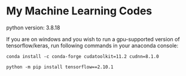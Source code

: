 # My Machine Learning Codes

python version: 3.8.18

If you are on windows and you wish to run a gpu-supported version of tensorflow/keras, run following commands in your anaconda console:

`conda install -c conda-forge cudatoolkit=11.2 cudnn=8.1.0`

`python -m pip install tensorflow==2.10.1`

